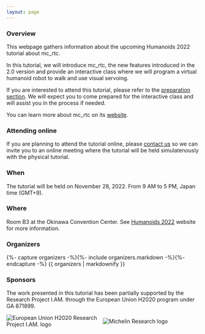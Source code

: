 ```yaml
---
layout: page
---
```


### Overview

This webpage gathers information about the upcoming Humanoids 2022 tutorial about mc\_rtc.

In this tutorial, we will introduce mc\_rtc, the new features introduced in the 2.0 version and provide an interactive class where we will program a virtual humanoid robot to walk and use visual servoing.

If you are interested to attend this tutorial, please refer to the [preparation section]({{site.baseurl}}/prepare/). We will expect you to come prepared for the interactive class and will assist you in the process if needed.

You can learn more about mc\_rtc on its [website](https://jrl-umi3218.github.io/mc_rtc).

### Attending online

If you are planning to attend the tutorial online, please [contact us]({{site.baseurl}}/contact/) so we can invite you to an online meeting where the tutorial will be held simulatenously with the physical tutorial.

### When

The tutorial will be held on November 28, 2022. From 9 AM to 5 PM, Japan time (GMT+9).

### Where

Room B3 at the Okinawa Convention Center. See [Humanoids 2022](https://www.humanoids2022.org/general-information/venue) website for more information.

### Organizers

<p>
{%- capture organizers -%}{%- include organizers.markdown -%}{%- endcapture -%}
{{ organizers | markdownify }}
</p>

### Sponsors

The work presented in this tutorial has been partially supported by the Research Project I.AM. through the European Union H2020 program under GA 871899.

<div style="display: flex; align-items: center;">
  <div style="flex: 50%;">
    <img src="{{site.baseurl}}/assets/logos/iam.png" alt="European Union H2020 Research Project I.AM. logo" />
  </div>
  <div style="flex: 50%;">
    <img src="{{site.baseurl}}/assets/logos/michelin.svg" alt="Michelin Research logo" />
  </div>
</div>
